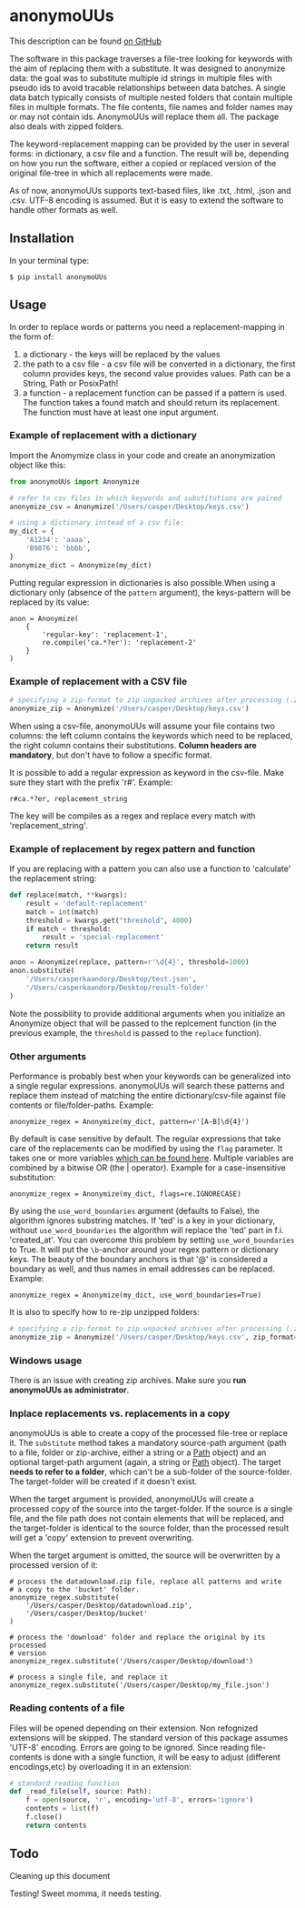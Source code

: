 # anonymoUUs

This description can be found [on GitHub](https://github.com/UtrechtUniversity/anonymouus)

The software in this package traverses a file-tree looking for keywords with the aim of replacing them with a substitute. It was designed to anonymize data: the goal was to substitute multiple id strings in multiple files with pseudo ids to avoid tracable relationships between data batches. A single data batch typically consists of multiple nested folders that contain multiple files in multiple formats. The file contents, file names and folder names may or may not contain ids. AnonymoUUs will replace them all. The package also deals with zipped folders.

The keyword-replacement mapping can be provided by the user in several forms: in dictionary, a csv file and a function. The result will be, depending on how you run the software, either a copied or replaced version of the original file-tree in which all replacements were made.

As of now, anonymoUUs supports text-based files, like .txt, .html, .json and .csv. UTF-8 encoding is assumed. But it is easy to extend the software to handle other formats as well. 

## Installation

In your terminal type:

`$ pip install anonymoUUs`

## Usage

In order to replace words or patterns you need a replacement-mapping in the form of:
1. a dictionary - the keys will be replaced by the values
2. the path to a csv file - a csv file will be converted in a dictionary, the first column provides keys, the second value provides values. Path can be a String, Path or PosixPath!
3. a function - a replacement function can be passed if a pattern is used. The function takes a found match and should return its replacement. The function must have at least one input argument.

### Example of replacement with a dictionary

Import the Anomymize class in your code and create an anonymization object like this:

```python
from anonymoUUs import Anonymize

# refer to csv files in which keywords and substitutions are paired
anonymize_csv = Anonymize('/Users/casper/Desktop/keys.csv')

# using a dictionary instead of a csv file:
my_dict = {
    'A1234': 'aaaa',
    'B9876': 'bbbb',
}
anonymize_dict = Anonymize(my_dict)
```

Putting regular expression in dictionaries is also possible.When using a dictionary only (absence of the `pattern` argument), the keys-pattern will be replaced by its value:

```
anon = Anonymize(
    {
        'regular-key': 'replacement-1',
        re.compile('ca.*?er'): 'replacement-2'
    }
)
```

### Example of replacement with a CSV file

```python
# specifying a zip-format to zip unpacked archives after processing (.zip is default)
anonymize_zip = Anonymize('/Users/casper/Desktop/keys.csv')
```

When using a csv-file, anonymoUUs will assume your file contains two columns: the left column contains the keywords which need to be replaced, the right column contains their substitutions. **Column headers are mandatory**, but don't have to follow a specific format.

It is possible to add a regular expression as keyword in the csv-file. Make sure they start with the prefix 'r#'. Example:

```
r#ca.*?er, replacement_string
```

The key will be compiles as a regex and replace every match with 'replacement_string'.


### Example of replacement by regex pattern and function

If you are replacing with a pattern you can also use a function to 'calculate' the replacement string:

```python
def replace(match, **kwargs):
    result = 'default-replacement'
    match = int(match)
    threshold = kwargs.get("threshold", 4000)
    if match < threshold:
        result = 'special-replacement'
    return result

anon = Anonymize(replace, pattern=r'\d{4}', threshold=1000)
anon.substitute(
    '/Users/casperkaandorp/Desktop/test.json', 
    '/Users/casperkaandorp/Desktop/result-folder'
)
```
Note the possibility to provide additional arguments when you initialize an Anonymize object that will be passed to the replcement function (in the previous example, the `threshold` is passed to the `replace` function).

### Other arguments

Performance is probably best when your keywords can be generalized into a single regular expressions. anonymoUUs will search these patterns and replace them instead of matching the entire dictionary/csv-file against file contents or file/folder-paths. Example:

```
anonymize_regex = Anonymize(my_dict, pattern=r'[A-B]\d{4}')
```

By default is case sensitive by default. The regular expressions that take care of the replacements can be modified by using the `flag` parameter. It takes one or more variables [which can be found here](https://docs.python.org/3/library/re.html). Multiple variables are combined by a bitwise OR (the | operator). Example for a case-insensitive substitution:

```
anonymize_regex = Anonymize(my_dict, flags=re.IGNORECASE)
```

By using the `use_word_boundaries` argument (defaults to False), the algorithm ignores substring matches. If 'ted' is a key in your dictionary, without `use_word_boundaries` the algorithm will replace the 'ted' part in f.i. 'created_at'. You can overcome this problem by setting `use_word_boundaries` to True. It will put the `\b`-anchor around your regex pattern or dictionary keys. The beauty of the boundary anchors is that '@' is considered a boundary as well, and thus names in email addresses can be replaced. Example:

```
anonymize_regex = Anonymize(my_dict, use_word_boundaries=True)
```

It is also to specify how to re-zip unzipped folders:

```python
# specifying a zip-format to zip unpacked archives after processing (.zip is default)
anonymize_zip = Anonymize('/Users/casper/Desktop/keys.csv', zip_format='gztar')
```

### Windows usage

There is an issue with creating zip archives. Make sure you **run anonymoUUs as administrator**.

### Inplace replacements vs. replacements in a copy

anonymoUUs is able to create a copy of the processed file-tree or replace it. The `substitute` method takes a mandatory source-path argument (path to a file, folder or zip-archive, either a string or a [Path](https://docs.python.org/3/library/pathlib.html#basic-use) object) and an optional target-path argument (again, a string or [Path](https://docs.python.org/3/library/pathlib.html#basic-use) object). The target **needs to refer to a folder**, which can't be a sub-folder of the source-folder. The target-folder will be created if it doesn't exist.

When the target argument is provided, anonymoUUs will create a processed copy of the source into the target-folder. If the source is a single file, and the file path does not contain elements that will be replaced, and the target-folder is identical to the source folder, than the processed result will get a 'copy' extension to prevent overwriting.

When the target argument is omitted, the source will be overwritten by a processed version of it:

```
# process the datadownload.zip file, replace all patterns and write
# a copy to the 'bucket' folder.
anonymize_regex.substitute(
    '/Users/casper/Desktop/datadownload.zip', 
    '/Users/casper/Desktop/bucket'
)

# process the 'download' folder and replace the original by its processed 
# version
anonymize_regex.substitute('/Users/casper/Desktop/download')

# process a single file, and replace it
anonymize_regex.substitute('/Users/casper/Desktop/my_file.json')
```

### Reading contents of a file

Files will be opened depending on their extension. Non refognized extensions will be skipped. The standard version of this package assumes 'UTF-8' encoding. Errors are going to be ignored. Since reading file-contents is done with a single function, it will be easy to adjust (different encodings,etc) by overloading it in an extension:

```python
# standard reading function
def _read_file(self, source: Path):
    f = open(source, 'r', encoding='utf-8', errors='ignore')
    contents = list(f)
    f.close()
    return contents
```

## Todo

Cleaning up this document

Testing! Sweet momma, it needs testing.